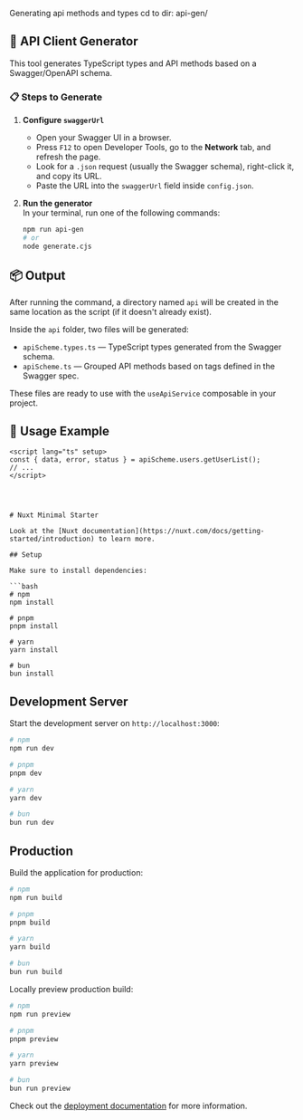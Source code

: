 Generating api methods and types
cd to dir: api-gen/

## 🚀 API Client Generator

This tool generates TypeScript types and API methods based on a Swagger/OpenAPI schema.

### 📋 Steps to Generate

1. **Configure `swaggerUrl`**  
   - Open your Swagger UI in a browser.  
   - Press `F12` to open Developer Tools, go to the **Network** tab, and refresh the page.  
   - Look for a `.json` request (usually the Swagger schema), right-click it, and copy its URL.  
   - Paste the URL into the `swaggerUrl` field inside `config.json`.

2. **Run the generator**  
   In your terminal, run one of the following commands:

   ```bash
   npm run api-gen
   # or
   node generate.cjs


## 📦 Output

After running the command, a directory named `api` will be created in the same location as the script (if it doesn't already exist).

Inside the `api` folder, two files will be generated:

- `apiScheme.types.ts` — TypeScript types generated from the Swagger schema.
- `apiScheme.ts` — Grouped API methods based on tags defined in the Swagger spec.

These files are ready to use with the `useApiService` composable in your project.


## 🔧 Usage Example

```vue
<script lang="ts" setup>
const { data, error, status } = apiScheme.users.getUserList();
// ...
</script>




# Nuxt Minimal Starter

Look at the [Nuxt documentation](https://nuxt.com/docs/getting-started/introduction) to learn more.

## Setup

Make sure to install dependencies:

```bash
# npm
npm install

# pnpm
pnpm install

# yarn
yarn install

# bun
bun install
```

## Development Server

Start the development server on `http://localhost:3000`:

```bash
# npm
npm run dev

# pnpm
pnpm dev

# yarn
yarn dev

# bun
bun run dev
```

## Production

Build the application for production:

```bash
# npm
npm run build

# pnpm
pnpm build

# yarn
yarn build

# bun
bun run build
```

Locally preview production build:

```bash
# npm
npm run preview

# pnpm
pnpm preview

# yarn
yarn preview

# bun
bun run preview
```

Check out the [deployment documentation](https://nuxt.com/docs/getting-started/deployment) for more information.
